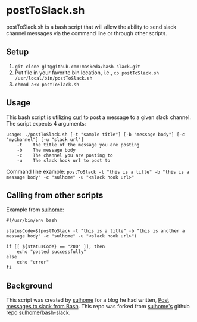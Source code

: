 # postToSlack.sh

postToSlack.sh is a bash script that will allow the ability to send slack channel messages via the command line or through other scripts.

## Setup
1. ```git clone git@github.com:maskeda/bash-slack.git```
2. Put file in your favorite bin location, i.e., ```cp postToSlack.sh /usr/local/bin/postToSlack.sh```
3. ```chmod a+x postToSlack.sh```

## Usage
This bash script is utilizing <a href="https://curl.haxx.se/" />curl</a> to post a message to a given slack channel. The script expects 4 arguments:
```
usage: ./postToSlack.sh [-t "sample title"] [-b "message body"] [-c "mychannel"] [-u "slack url"]
	-t    the title of the message you are posting
	-b    The message body
	-c    The channel you are posting to
	-u    The slack hook url to post to
```

Command line example:
```postToSlack -t "this is a title" -b "this is a message body" -c "sulhome" -u "<slack hook url>"```

## Calling from other scripts
Example from <a href="https://github.com/sulhome">sulhome</a>:

```
#!/usr/bin/env bash

statusCode=$(postToSlack -t "this is a title" -b "this is another a message body" -c "sulhome" -u "<slack hook url>")

if [[ ${statusCode} == "200" ]]; then
    echo "posted successfully"
else
    echo "error"
fi
```

## Background
This script was created by <a href="https://github.com/sulhome">sulhome</a> for a blog he had written, <a href="http://www.sulhome.com/blog/12/post-messages-to-slack-from-bash" target="_blank">Post messages to slack from Bash</a>. This repo was forked from  <a href="https://github.com/sulhome">sulhome's</a> github repo <a href="https://github.com/sulhome/bash-slack">sulhome/bash-slack</a>.
